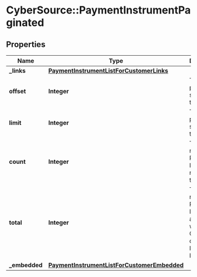 # CyberSource::PaymentInstrumentPaginated

## Properties
Name | Type | Description | Notes
------------ | ------------- | ------------- | -------------
**_links** | [**PaymentInstrumentListForCustomerLinks**](PaymentInstrumentListForCustomerLinks.md) |  | [optional] 
**offset** | **Integer** | The offset parameter supplied in the request. | [optional] 
**limit** | **Integer** | The limit parameter supplied in the request. | [optional] 
**count** | **Integer** | The number of Payment Instruments returned in the array. | [optional] 
**total** | **Integer** | The total number of Payment Instruments associated with the Customer or Instrument Identifier. | [optional] 
**_embedded** | [**PaymentInstrumentListForCustomerEmbedded**](PaymentInstrumentListForCustomerEmbedded.md) |  | [optional] 


